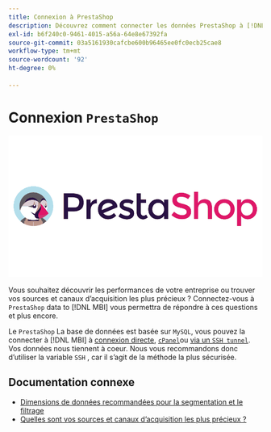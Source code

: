 ```yaml
---
title: Connexion à PrestaShop
description: Découvrez comment connecter les données PrestaShop à [!DNL MBI].
exl-id: b6f240c0-9461-4015-a56a-64e8e67392fa
source-git-commit: 03a5161930cafcbe600b96465ee0fc0ecb25cae8
workflow-type: tm+mt
source-wordcount: '92'
ht-degree: 0%

---
```


# Connexion `PrestaShop`

![](../../../assets/Prestashop-logo.png)

Vous souhaitez découvrir les performances de votre entreprise ou trouver vos sources et canaux d’acquisition les plus précieux ? Connectez-vous à `PrestaShop` data to [!DNL MBI] vous permettra de répondre à ces questions et plus encore.

Le `PrestaShop` La base de données est basée sur `MySQL`, vous pouvez la connecter à [!DNL MBI] à [connexion directe](../integrations/mysql-via-a-direct-connection.md), [`cPanel`](../integrations/mysql-via-cpanel.md)ou [via un `SSH tunnel`](../integrations/mysql-via-ssh-tunnel.md). Vos données nous tiennent à coeur. Nous vous recommandons donc d’utiliser la variable `SSH` , car il s’agit de la méthode la plus sécurisée.

## Documentation connexe

* [Dimensions de données recommandées pour la segmentation et le filtrage](../../../best-practices/segment-filter.md)
* [Quelles sont vos sources et canaux d’acquisition les plus précieux ?](../../analysis/most-value-source-channel.md)
